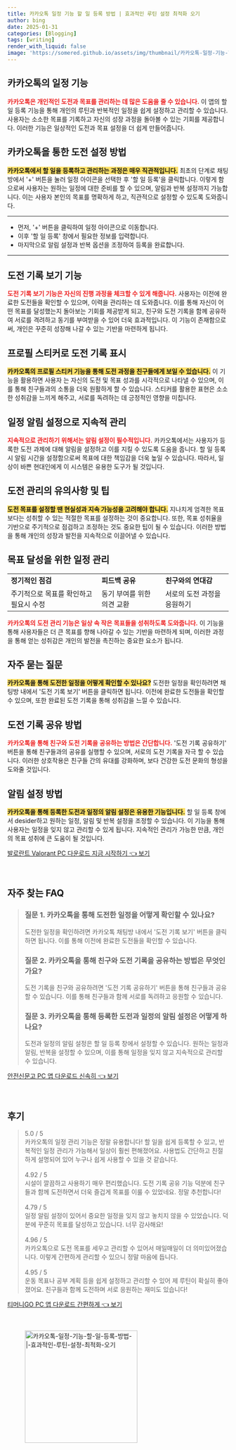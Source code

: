 ```yaml
---
title: 카카오톡 일정 기능 할 일 등록 방법 | 효과적인 루틴 설정 최적화 오기
author: bing
date: 2025-01-31
categories: [Blogging]
tags: [writing]
render_with_liquid: false
image: 'https://somered.github.io/assets/img/thumbnail/카카오톡-일정-기능-할-일-등록-방법-|-효과적인-루틴-설정-최적화-오기.webp'
---
```



<h2 id='카카오톡_일정_기능'>카카오톡의 일정 기능</h2>

<p><b><span style="color: #ee2323;">카카오톡은 개인적인 도전과 목표를 관리하는 데 많은 도움을 줄 수 있습니다.</span></b> 이 앱의 할 일 등록 기능을 통해 개인의 루틴과 반복적인 일정을 쉽게 설정하고 관리할 수 있습니다. 사용자는 소소한 목표를 기록하고 자신의 성장 과정을 돌아볼 수 있는 기회를 제공합니다. 이러한 기능은 일상적인 도전과 목표 설정을 더 쉽게 만들어줍니다.</p>

<h2 id='도전_설정_방법'>카카오톡을 통한 도전 설정 방법</h2>

<p><b><span style="background-color: #ffe066;">카카오톡에서 할 일을 등록하고 관리하는 과정은 매우 직관적입니다.</span></b> 최초의 단계로 채팅방에서 '+' 버튼을 눌러 일정 아이콘을 선택한 후 '할 일 등록'을 클릭합니다. 이렇게 함으로써 사용자는 원하는 일정에 대한 준비를 할 수 있으며, 알림과 반복 설정까지 가능합니다. 이는 사용자 본인의 목표를 명확하게 하고, 직관적으로 설정할 수 있도록 도와줍니다.</p>

<hr />

<ul>
    <li>먼저, '+' 버튼을 클릭하여 일정 아이콘으로 이동합니다.</li>
    <li>이후 '할 일 등록' 창에서 필요한 정보를 입력합니다.</li>
    <li>마지막으로 알림 설정과 반복 옵션을 조정하여 등록을 완료합니다.</li>
</ul>

<hr />

<h2 id='도전_기록_보기'>도전 기록 보기 기능</h2>

<p><b><span style="color: #ee2323;">도전 기록 보기 기능은 자신의 진행 과정을 체크할 수 있게 해줍니다.</span></b> 사용자는 이전에 완료한 도전들을 확인할 수 있으며, 이력을 관리하는 데 도와줍니다. 이를 통해 자신이 어떤 목표를 달성했는지 돌아보는 기회를 제공받게 되고, 친구와 도전 기록을 함께 공유하여 서로를 격려하고 동기를 부여받을 수 있어 더욱 효과적입니다. 이 기능이 존재함으로써, 개인은 꾸준히 성장해 나갈 수 있는 기반을 마련하게 됩니다.</p>

<h2 id='프로필_스티커_기능'>프로필 스티커로 도전 기록 표시</h2>

<p><b><span style="background-color: #ffe066;">카카오톡의 프로필 스티커 기능을 통해 도전 과정을 친구들에게 보일 수 있습니다.</span></b> 이 기능을 활용하면 사용자 는 자신의 도전 및 목표 성과를 시각적으로 나타낼 수 있으며, 이를 통해 친구들과의 소통을 더욱 원활하게 할 수 있습니다. 스티커를 활용한 표현은 소소한 성취감을 느끼게 해주고, 서로를 독려하는 데 긍정적인 영향을 미칩니다.</p>

<h2 id='일정_알림_설정'>일정 알림 설정으로 지속적 관리</h2>

<p><b><span style="color: #ee2323;">지속적으로 관리하기 위해서는 알림 설정이 필수적입니다.</span></b> 카카오톡에서는 사용자가 등록한 도전 과제에 대해 알림을 설정하고 이를 지킬 수 있도록 도움을 줍니다. 할 일 등록 시 알림 시간을 설정함으로써 목표에 대한 책임감을 더욱 높일 수 있습니다. 따라서, 일상이 바쁜 현대인에게 이 시스템은 유용한 도구가 될 것입니다.</p>

<h2 id='도전_관리_유의사항'>도전 관리의 유의사항 및 팁</h2>

<p><b><span style="background-color: #ffe066;">도전 목표를 설정할 땐 현실성과 지속 가능성을 고려해야 합니다.</span></b> 지나치게 엄격한 목표보다는 성취할 수 있는 적절한 목표를 설정하는 것이 중요합니다. 또한, 목표 성취율을 기반으로 주기적으로 점검하고 조정하는 것도 중요한 팁이 될 수 있습니다. 이러한 방법을 통해 개인의 성장과 발전을 지속적으로 이끌어낼 수 있습니다.</p>

<h2 id='목표_달성을_위한_일정_관리'>목표 달성을 위한 일정 관리</h2>

<table>
    <tr>
        <td><b>정기적인 점검</b></td>
        <td><b>피드백 공유</b></td>
        <td><b>친구와의 연대감</b></td>
    </tr>
    <tr>
        <td>주기적으로 목표를 확인하고 필요시 수정</td>
        <td>동기 부여를 위한 의견 교환</td>
        <td>서로의 도전 과정을 응원하기</td>
    </tr>
</table>

<p><b><span style="color: #ee2323;">카카오톡의 도전 관리 기능은 일상 속 작은 목표들을 성취하도록 도와줍니다.</span></b> 이 기능을 통해 사용자들은 더 큰 목표를 향해 나아갈 수 있는 기반을 마련하게 되며, 이러한 과정을 통해 얻는 성취감은 개인의 발전을 촉진하는 중요한 요소가 됩니다.</p>

<h2 id='자주_묻는_질문'>자주 묻는 질문</h2>

<p><b><span style="background-color: #ffe066;">카카오톡을 통해 도전한 일정을 어떻게 확인할 수 있나요?</span></b> 도전한 일정을 확인하려면 채팅방 내에서 '도전 기록 보기' 버튼을 클릭하면 됩니다. 이전에 완료한 도전들을 확인할 수 있으며, 또한 완료된 도전 기록을 통해 성취감을 느낄 수 있습니다.</p>

<h2 id='도전_기록_공유_방법'>도전 기록 공유 방법</h2>

<p><b><span style="color: #ee2323;">카카오톡을 통해 친구와 도전 기록을 공유하는 방법은 간단합니다.</span></b> '도전 기록 공유하기' 버튼을 통해 친구들과의 공유를 실행할 수 있으며, 서로의 도전 기록을 자극 할 수 있습니다. 이러한 상호작용은 친구들 간의 유대를 강화하며, 보다 건강한 도전 문화의 형성을 도와줄 것입니다.</p>

<h2 id='알림_설정_방법'>알림 설정 방법</h2>

<p><b><span style="background-color: #ffe066;">카카오톡을 통해 등록한 도전과 일정의 알림 설정은 유용한 기능입니다.</span></b> 할 일 등록 창에서 desider하고 원하는 일정, 알림 및 반복 설정을 조정할 수 있습니다. 이 기능을 통해 사용자는 일정을 잊지 않고 관리할 수 있게 됩니다. 지속적인 관리가 가능한 만큼, 개인의 목표 성취에 큰 도움이 될 것입니다.</p>


<p><a class="click-button" title="발로란트 Valorant PC 다운로드 지금 시작하기" href="https://somered.github.io/posts/%EB%B0%9C%EB%A1%9C%EB%9E%80%ED%8A%B8-Valorant-PC-%EB%8B%A4%EC%9A%B4%EB%A1%9C%EB%93%9C-%EC%A7%80%EA%B8%88-%EC%8B%9C%EC%9E%91%ED%95%98%EA%B8%B0/" rel="dofollow">발로란트 Valorant PC 다운로드 지금 시작하기 👈 보기</a></p><br>
<h2 id='자주_찾는_FAQ'>자주 찾는 FAQ</h2>
<div itemscope="" itemtype="https://schema.org/FAQPage"> 
<blockquote> 
<div itemscope="" itemprop="mainEntity" itemtype="https://schema.org/Question"> 
<h3 itemprop="name">질문 1. 카카오톡을 통해 도전한 일정을 어떻게 확인할 수 있나요?</h3> 
<div itemscope="" itemprop="acceptedAnswer" itemtype="https://schema.org/Answer"> 
<span itemprop="text"> 
<p>도전한 일정을 확인하려면 카카오톡 채팅방 내에서 '도전 기록 보기' 버튼을 클릭하면 됩니다. 이를 통해 이전에 완료한 도전들을 확인할 수 있습니다.</p> 
</span> 
</div> 
</div> 
<div itemscope="" itemprop="mainEntity" itemtype="https://schema.org/Question"> 
<h3 itemprop="name">질문 2. 카카오톡을 통해 친구와 도전 기록을 공유하는 방법은 무엇인가요?</h3> 
<div itemscope="" itemprop="acceptedAnswer" itemtype="https://schema.org/Answer"> 
<span itemprop="text"> 
<p>도전 기록을 친구와 공유하려면 '도전 기록 공유하기' 버튼을 통해 친구들과 공유할 수 있습니다. 이를 통해 친구들과 함께 서로를 독려하고 응원할 수 있습니다.</p> 
</span> 
</div> 
</div> 
<div itemscope="" itemprop="mainEntity" itemtype="https://schema.org/Question"> 
<h3 itemprop="name">질문 3. 카카오톡을 통해 등록한 도전과 일정의 알림 설정은 어떻게 하나요?</h3> 
<div itemscope="" itemprop="acceptedAnswer" itemtype="https://schema.org/Answer"> 
<span itemprop="text"> 
<p>도전과 일정의 알림 설정은 할 일 등록 창에서 설정할 수 있습니다. 원하는 일정과 알림, 반복을 설정할 수 있으며, 이를 통해 일정을 잊지 않고 지속적으로 관리할 수 있습니다.</p> 
</span> 
</div> 
</div> 
</blockquote> 
</div>
<p><a class="click-button" title="안전신문고 PC 앱 다운로드 신속히" href="https://somered.github.io/posts/%EC%95%88%EC%A0%84%EC%8B%A0%EB%AC%B8%EA%B3%A0-PC-%EC%95%B1-%EB%8B%A4%EC%9A%B4%EB%A1%9C%EB%93%9C-%EC%8B%A0%EC%86%8D%ED%9E%88/" rel="dofollow">안전신문고 PC 앱 다운로드 신속히 👈 보기</a></p><br>
<h2 id='후기'>후기</h2>
<div itemscope itemtype="https://schema.org/Product">
  <blockquote>
  <div itemprop="review" itemscope itemtype="https://schema.org/Review">
      <div itemprop="reviewRating" itemscope itemtype="https://schema.org/Rating"> <span itemprop="ratingValue">5.0</span> / <span itemprop="bestRating">5</span> </div>
      <span itemprop="reviewBody">카카오톡의 일정 관리 기능은 정말 유용합니다! 할 일을 쉽게 등록할 수 있고, 반복적인 일정 관리가 가능해서 일상이 훨씬 편해졌어요. 사용법도 간단하고 친절하게 설명되어 있어 누구나 쉽게 사용할 수 있을 것 같습니다.</span>
  </div>
  <br>
  <div itemprop="review" itemscope itemtype="https://schema.org/Review">
      <div itemprop="reviewRating" itemscope itemtype="https://schema.org/Rating"> <span itemprop="ratingValue">4.92</span> / <span itemprop="bestRating">5</span> </div>
      <span itemprop="reviewBody">시설이 깔끔하고 사용하기 매우 편리했습니다. 도전 기록 공유 기능 덕분에 친구들과 함께 도전하면서 더욱 즐겁게 목표를 이룰 수 있었네요. 정말 추천합니다!</span>
  </div>
  <br>
  <div itemprop="review" itemscope itemtype="https://schema.org/Review">
      <div itemprop="reviewRating" itemscope itemtype="https://schema.org/Rating"> <span itemprop="ratingValue">4.79</span> / <span itemprop="bestRating">5</span> </div>
      <span itemprop="reviewBody">일정 알림 설정이 있어서 중요한 일정을 잊지 않고 놓치지 않을 수 있었습니다. 덕분에 꾸준히 목표를 달성하고 있습니다. 너무 감사해요!</span>
  </div>
  <br>
  <div itemprop="review" itemscope itemtype="https://schema.org/Review">
      <div itemprop="reviewRating" itemscope itemtype="https://schema.org/Rating"> <span itemprop="ratingValue">4.96</span> / <span itemprop="bestRating">5</span> </div>
      <span itemprop="reviewBody">카카오톡으로 도전 목표를 세우고 관리할 수 있어서 매일매일이 더 의미있어졌습니다. 이렇게 간편하게 관리할 수 있으니 정말 마음에 듭니다.</span>
  </div>
  <br>
  <div itemprop="review" itemscope itemtype="https://schema.org/Review">
      <div itemprop="reviewRating" itemscope itemtype="https://schema.org/Rating"> <span itemprop="ratingValue">4.95</span> / <span itemprop="bestRating">5</span> </div>
      <span itemprop="reviewBody">운동 목표나 공부 계획 등을 쉽게 설정하고 관리할 수 있어 제 루틴이 확실히 좋아졌어요. 친구들과 함께 도전하며 서로 응원하는 재미도 있습니다!</span>
  </div>
  </blockquote>
</div>
<p><a class="click-button" title="티머니GO PC 앱 다운로드 간편하게" href="https://somered.github.io/posts/%ED%8B%B0%EB%A8%B8%EB%8B%88GO-PC-%EC%95%B1-%EB%8B%A4%EC%9A%B4%EB%A1%9C%EB%93%9C-%EA%B0%84%ED%8E%B8%ED%95%98%EA%B2%8C/" rel="dofollow">티머니GO PC 앱 다운로드 간편하게 👈 보기</a></p><br>
<figure class="image"><img src="https://somered.github.io/assets/img/thumbnail/카카오톡-일정-기능-할-일-등록-방법-|-효과적인-루틴-설정-최적화-오기.webp" alt="카카오톡-일정-기능-할-일-등록-방법-|-효과적인-루틴-설정-최적화-오기" width="256" height="256"></figure>